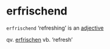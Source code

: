 # erfrischend

`erfrischend` ‘refreshing’ is an [adjective](../../index.md)

qv. [erfrischen](../../../verbs/e/er/erfrischen.md) vb. ‘refresh’

